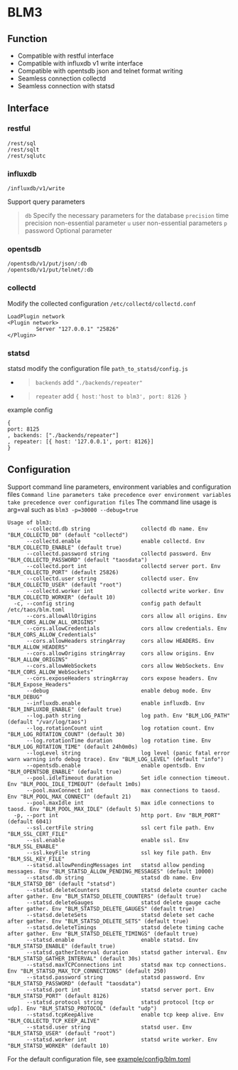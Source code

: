 # BLM3

## Function

* Compatible with restful interface
* Compatible with influxdb v1 write interface
* Compatible with opentsdb json and telnet format writing
* Seamless connection collectd
* Seamless connection with statsd

## Interface

### restful

```
/rest/sql
/rest/sqlt
/rest/sqlutc
```

### influxdb

```
/influxdb/v1/write
```

Support query parameters
> `db` Specify the necessary parameters for the database
> `precision` time precision non-essential parameter
> `u` user non-essential parameters
> `p` password Optional parameter

### opentsdb

```
/opentsdb/v1/put/json/:db
/opentsdb/v1/put/telnet/:db
```

### collectd

Modify the collected configuration `/etc/collectd/collectd.conf`

```
LoadPlugin network
<Plugin network>
         Server "127.0.0.1" "25826"
</Plugin>
```

### statsd

statsd modify the configuration file `path_to_statsd/config.js`

* > `backends` add `"./backends/repeater"`
* > `repeater` add `{ host:'host to blm3', port: 8126 }`

example config

```
{
port: 8125
, backends: ["./backends/repeater"]
, repeater: [{ host: '127.0.0.1', port: 8126}]
}
```



## Configuration

Support command line parameters, environment variables and configuration files
`Command line parameters take precedence over environment variables take precedence over configuration files`
The command line usage is arg=val such as `blm3 -p=30000 --debug=true`

```shell
Usage of blm3:
      --collectd.db string                collectd db name. Env "BLM_COLLECTD_DB" (default "collectd")
      --collectd.enable                   enable collectd. Env "BLM_COLLECTD_ENABLE" (default true)
      --collectd.password string          collectd password. Env "BLM_COLLECTD_PASSWORD" (default "taosdata")
      --collectd.port int                 collectd server port. Env "BLM_COLLECTD_PORT" (default 25826)
      --collectd.user string              collectd user. Env "BLM_COLLECTD_USER" (default "root")
      --collectd.worker int               collectd write worker. Env "BLM_COLLECTD_WORKER" (default 10)
  -c, --config string                     config path default /etc/taos/blm.toml
      --cors.allowAllOrigins              cors allow all origins. Env "BLM_CORS_ALLOW_ALL_ORIGINS"
      --cors.allowCredentials             cors allow credentials. Env "BLM_CORS_ALLOW_Credentials"
      --cors.allowHeaders stringArray     cors allow HEADERS. Env "BLM_ALLOW_HEADERS"
      --cors.allowOrigins stringArray     cors allow origins. Env "BLM_ALLOW_ORIGINS"
      --cors.allowWebSockets              cors allow WebSockets. Env "BLM_CORS_ALLOW_WebSockets"
      --cors.exposeHeaders stringArray    cors expose headers. Env "BLM_Expose_Headers"
      --debug                             enable debug mode. Env "BLM_DEBUG"
      --influxdb.enable                   enable influxdb. Env "BLM_INFLUXDB_ENABLE" (default true)
      --log.path string                   log path. Env "BLM_LOG_PATH" (default "/var/log/taos")
      --log.rotationCount uint            log rotation count. Env "BLM_LOG_ROTATION_COUNT" (default 30)
      --log.rotationTime duration         log rotation time. Env "BLM_LOG_ROTATION_TIME" (default 24h0m0s)
      --logLevel string                   log level (panic fatal error warn warning info debug trace). Env "BLM_LOG_LEVEL" (default "info")
      --opentsdb.enable                   enable opentsdb. Env "BLM_OPENTSDB_ENABLE" (default true)
      --pool.idleTimeout duration         Set idle connection timeout. Env "BLM_POOL_IDLE_TIMEOUT" (default 1m0s)
      --pool.maxConnect int               max connections to taosd. Env "BLM_POOL_MAX_CONNECT" (default 21)
      --pool.maxIdle int                  max idle connections to taosd. Env "BLM_POOL_MAX_IDLE" (default 5)
  -p, --port int                          http port. Env "BLM_PORT" (default 6041)
      --ssl.certFile string               ssl cert file path. Env "BLM_SSL_CERT_FILE"
      --ssl.enable                        enable ssl. Env "BLM_SSL_ENABLE"
      --ssl.keyFile string                ssl key file path. Env "BLM_SSL_KEY_FILE"
      --statsd.allowPendingMessages int   statsd allow pending messages. Env "BLM_STATSD_ALLOW_PENDING_MESSAGES" (default 10000)
      --statsd.db string                  statsd db name. Env "BLM_STATSD_DB" (default "statsd")
      --statsd.deleteCounters             statsd delete counter cache after gather. Env "BLM_STATSD_DELETE_COUNTERS" (default true)
      --statsd.deleteGauges               statsd delete gauge cache after gather. Env "BLM_STATSD_DELETE_GAUGES" (default true)
      --statsd.deleteSets                 statsd delete set cache after gather. Env "BLM_STATSD_DELETE_SETS" (default true)
      --statsd.deleteTimings              statsd delete timing cache after gather. Env "BLM_STATSD_DELETE_TIMINGS" (default true)
      --statsd.enable                     enable statsd. Env "BLM_STATSD_ENABLE" (default true)
      --statsd.gatherInterval duration    statsd gather interval. Env "BLM_STATSD_GATHER_INTERVAL" (default 30s)
      --statsd.maxTCPConnections int      statsd max tcp connections. Env "BLM_STATSD_MAX_TCP_CONNECTIONS" (default 250)
      --statsd.password string            statsd password. Env "BLM_STATSD_PASSWORD" (default "taosdata")
      --statsd.port int                   statsd server port. Env "BLM_STATSD_PORT" (default 8126)
      --statsd.protocol string            statsd protocol [tcp or udp]. Env "BLM_STATSD_PROTOCOL" (default "udp")
      --statsd.tcpKeepAlive               enable tcp keep alive. Env "BLM_COLLECTD_TCP_KEEP_ALIVE"
      --statsd.user string                statsd user. Env "BLM_STATSD_USER" (default "root")
      --statsd.worker int                 statsd write worker. Env "BLM_STATSD_WORKER" (default 10)
```

For the default configuration file, see [example/config/blm.toml](example/config/blm.toml)